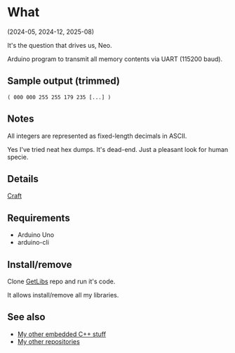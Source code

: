 # What

(2024-05, 2024-12, 2025-08)

It's the question that drives us, Neo.

Arduino program to transmit all memory contents via UART (115200 baud).


## Sample output (trimmed)

```
( 000 000 255 255 179 235 [...] )
```

## Notes

All integers are represented as fixed-length decimals in ASCII.

Yes I've tried neat hex dumps. It's dead-end. Just a pleasant
look for human specie.


## Details

[Craft](MemoryDumper.ino)


## Requirements

  * Arduino Uno
  * arduino-cli


## Install/remove

Clone [GetLibs][GetLibs] repo and run it's code.

It allows install/remove all my libraries.


## See also

* [My other embedded C++ stuff][Embedded]
* [My other repositories][Repos]


[GetLibs]: https://github.com/martin-eden/Embedded-Framework-GetLibs
[Embedded]: https://github.com/martin-eden/Embedded_Crafts
[Repos]: https://github.com/martin-eden/contents
